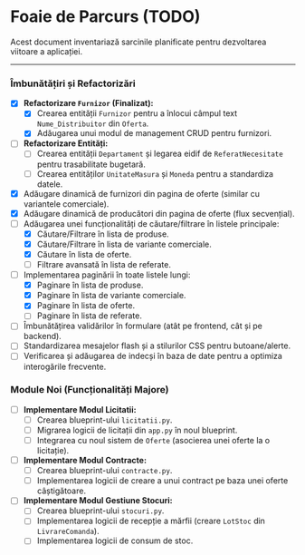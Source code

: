 # Foaie de Parcurs (TODO)

Acest document inventariază sarcinile planificate pentru dezvoltarea viitoare a aplicației.

---

### Îmbunătățiri și Refactorizări

- [x] **Refactorizare `Furnizor` (Finalizat):**
  - [x] Crearea entității `Furnizor` pentru a înlocui câmpul text `Nume_Distribuitor` din `Oferta`.
  - [x] Adăugarea unui modul de management CRUD pentru furnizori.
- [ ] **Refactorizare Entități:**
  - [ ] Crearea entității `Departament` și legarea eidif de `ReferatNecesitate` pentru trasabilitate bugetară.
  - [ ] Crearea entităților `UnitateMasura` și `Moneda` pentru a standardiza datele.
- [x] Adăugare dinamică de furnizori din pagina de oferte (similar cu variantele comerciale).
- [x] Adăugare dinamică de producători din pagina de oferte (flux secvențial).
- [ ] Adăugarea unei funcționalități de căutare/filtrare în listele principale:
  - [x] Căutare/Filtrare în lista de produse.
  - [x] Căutare/Filtrare în lista de variante comerciale.
  - [x] Căutare în lista de oferte.
  - [ ] Filtrare avansată în lista de referate.
- [ ] Implementarea paginării în toate listele lungi:
  - [x] Paginare în lista de produse.
  - [x] Paginare în lista de variante comerciale.
  - [x] Paginare în lista de oferte.
  - [ ] Paginare în lista de referate.
- [ ] Îmbunătățirea validărilor în formulare (atât pe frontend, cât și pe backend).
- [ ] Standardizarea mesajelor flash și a stilurilor CSS pentru butoane/alerte.
- [ ] Verificarea și adăugarea de indecși în baza de date pentru a optimiza interogările frecvente.

### Module Noi (Funcționalități Majore)

- [ ] **Implementare Modul Licitatii:**
  - [ ] Crearea blueprint-ului `licitatii.py`.
  - [ ] Migrarea logicii de licitații din `app.py` în noul blueprint.
  - [ ] Integrarea cu noul sistem de `Oferte` (asocierea unei oferte la o licitație).
- [ ] **Implementare Modul Contracte:**
  - [ ] Crearea blueprint-ului `contracte.py`.
  - [ ] Implementarea logicii de creare a unui contract pe baza unei oferte câștigătoare.
- [ ] **Implementare Modul Gestiune Stocuri:**
  - [ ] Crearea blueprint-ului `stocuri.py`.
  - [ ] Implementarea logicii de recepție a mărfii (creare `LotStoc` din `LivrareComanda`).
  - [ ] Implementarea logicii de consum de stoc.
